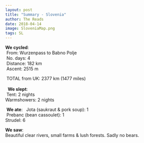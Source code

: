 ```yaml
---
layout: post
title: "Summary - Slovenia"
author: The Reads
date: 2018-04-14
image: SloveniaMap.png
tags: SL
---
```


**We cycled**:  
  From: Wurzenpass to Babno Polje  
  No. days: 4  
  Distance: 182 km  
  Ascent: 2515 m  
  
  TOTAL from UK: 2377 km (1477 miles)  
    
   **We slept**:  
  Tent: 2 nights  
  Warmshowers: 2 nights  
 
  **We ate**:  
  Jota (saukraut & pork soup): 1     
  Prebanc (bean cassoulet): 1  
  Strudel: 6  
  
  **We saw**:  
  Beautiful clear rivers, small farms & lush forests. Sadly no bears.     
  
